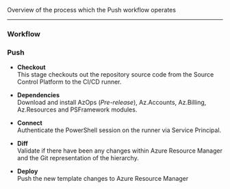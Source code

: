 Overview of the process which the Push workflow operates

---

### Workflow

### Push

* **Checkout**  
  This stage checkouts out the repository source code from the Source Control Platform to the CI/CD runner.

* **Dependencies**  
  Download and install AzOps (*Pre-release*), Az.Accounts, Az.Billing, Az.Resources and PSFramework modules.

* **Connect**  
  Authenticate the PowerShell session on the runner via Service Principal.

* **Diff**  
  Validate if there have been any changes within Azure Resource Manager and the Git representation of the hierarchy.

* **Deploy**  
  Push the new template changes to Azure Resource Manager
